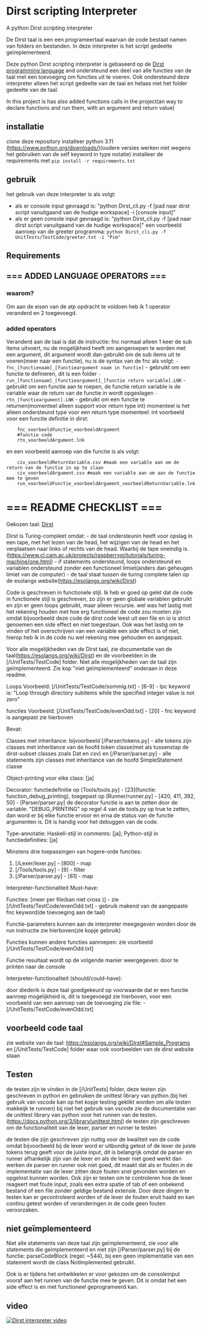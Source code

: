 # Dirst scripting Interpreter

A python Dirst scripting interpreter

De Dirst taal is een een programeertaal waarvan de code bestaat namen van folders en bestanden. In deze interpreter is het script gedeelte geïmplementeerd.

Deze python Dirst scripting interpreter is gebaseerd op de [Dirst programming language](https://esolangs.org/wiki/Dirst) and ondersteund een deel van alle functies van de taal met een toevoeging om functies uit te voeren.
Ook ondersteund deze interpreter alleen het script gedeelte van de taal en helaas niet het folder gedeelte van de taal.

In this project is has also added functions calls in the project(an way to declare functions and run them, with an argument and return value)

## installatie

clone deze repository
installeer python 3.11 (https://www.python.org/downloads/)(oudere versies werken niet wegens het gebruiken van de self keyword in type notatie)
installeer de requirements met ```pip install -r requirements.txt```

## gebruik

het gebruik van deze interpreter is als volgt:
- als er console input gevraagd is:
    "python Dirst_cli.py -f [pad naar dirst script vanuitgaand van de hudige workspace] -i [console input]"
- als er geen console input gevraagd is:
    "python Dirst_cli.py -f [pad naar dirst script vanuitgaand van de hudige workspace]"
een voorbeeld aanroep van de greeter programma:
```python Dirst_cli.py -f UnitTests/TestCode/greeter.txt -i "Pim"```

## Requirements

## === ADDED LANGUAGE OPERATORS ===

### waarom?

Om aan de eisen van de atp opdracht te voldoen heb ik 1 operator veranderd en 2 toegevoegd.

### added operators

Veranderd aan de taal is dat de instructie: fnc normaal alleen 1 keer de sub items uitvoert, nu de mogelijkheid heeft om aangeroepen te worden met een argument, dit argument wordt dan gebruikt om de sub items uit te voeren(meer naar een functie), nu is de syntax van de fnc als volgt:
```- fnc_[functienaam]_[functieargument naam in functie]``` - gebruikt om een functie te defineren, dit is een folder
```- run_[functienaam]_[functieargument]_[functie return variable].LNK``` - gebruikt om een functie aan te roepen, de functie return variable is de variable waar de return van de functie in wordt opgeslagen
```-rtn_[functieargument].LNK``` - gebruikt om een functie te returnen(momenteel alleen support voor return type int)
momenteel is het alleen ondersteund type voor een return type momenteel: int
voorbeeld voor een functie definitie in dirst:
```
    fnc_voorbeeldFunctie_voorbeeldArgument
    #functie code
    rtn_voorbeeldArgument.lnk
```
en een voorbeeld aanroep van die functie is als volgt:
```
    civ_voorbeeldReturnVariable.csv #maak een variable aan om de return van de functie in op te slaan
    civ_voorbeeldArgument.csv #maak een variable aan om aan de functie mee te geven
    run_voorbeeldFunctie_voorbeeldArgument_voorbeeldReturnVariable.lnk
```

# === README CHECKLIST ===

Gekozen taal: [Dirst](https://esolangs.org/wiki/Dirst)

Dirst is Turing-compleet omdat: 
    - de taal ondersteunin heeft voor opslag in een tape, met het lezen van de head, het wijzigen van de head en het verplaatsen naar links of rechts van de head. Waarbij de tape oneindig is.(https://www.cl.cam.ac.uk/projects/raspberrypi/tutorials/turing-machine/one.html)
    - if statements ondersteund, loops ondersteund en variablen ondersteund zonder een functioneel limiet(anders dan geheugen limiet van de computer)
    - de taal staat tussen de turing complete talen op de esolangs website(https://esolangs.org/wiki/Dirst)

Code is geschreven in functionele stijl.
Ik heb er goed op gelet dat de code in functionele stijl is geschreven, zo zijn er geen globale variablen gebruikt en zijn er geen loops gebruikt, maar alleen recursie.
wel was het lastig met het rekening houden met hoe erg functioneel de code zou moeten zijn omdat bijvoorbeeld deze code de dirst code leest uit een file en io is strict genoemen een side effect en niet toegestaan. Ook was het lastig om te vinden of het overschrijven van een variable een side effect is of niet, hierop heb ik in de code nu wel rekening mee gehouden en aangepast.


Voor alle mogelijkheden van de Dirst taal, zie documentatie van de taal(https://esolangs.org/wiki/Dirst) en de voorbeelden in de [/UnitTests/TestCode] folder.
Niet alle mogelijkheden van de taal zijn geïmplementeerd. Zie kop "niet geïmplementeerd" onderaan in deze readme.

Loops Voorbeeld: [/UnitTests/TestCode/sommig.txt] - [6-9] - lpc keyword is: "Loop through directory subitems while the specified integer value is not zero"

functies Voorbeeld: [/UnitTests/TestCode/evenOdd.txt] - [20] - fnc keyword is aangepast zie hierboven

Bevat:

Classes met inheritance: bijvoorbeeld [/Parser/tokens.py] - alle tokens zijn classes met inheritance van de hoofd token classe(met als tussenstap de dirst-subset classes zoals Dat en csv) en [/Parser/parser.py] - alle statements zijn classes met inheritance van de hoofd SimpleStatement classe

Object-printing voor elke class: [ja]

Decorator: functiedefinitie op [Tools/tools.py] - [23](functie: function_debug_printing), toegepast op [Runner/runner.py] - [420, 411, 392, 50] - [Parser/parser.py]
de decorator functie is aan te zetten door de variable: "DEBUG_PRINTING" op regel 4 van de tools.py op true te zetten, dan word er bij elke functie ervoor en erna de status van de functie argumenten is. Dit is handig voor het debuggen van de code.

Type-annotatie: Haskell-stijl in comments: [ja]; Python-stijl in functiedefinities: [ja]

Minstens drie toepassingen van hogere-orde functies:

1. [/Lexer/lexer.py] - [800] - map
2. [/Tools/tools.py] - [9] - filter
3. [/Parser/parser.py] - [61] - map

Interpreter-functionaliteit Must-have:

Functies: [meer per file(kan niet cross )] - zie [/UnitTests/TestCode/evenOdd.txt] - gebruik makend van de aangepaste fnc keyword(de toevoeging aan de taal)

Functie-parameters kunnen aan de interpreter meegegeven worden door de run instructie zie hierboven(zie kopje gebruik)

Functies kunnen andere functies aanroepen: zie voorbeeld [/UnitTests/TestCode/evenOdd.txt]

Functie resultaat wordt op de volgende manier weergegeven: door te printen naar de console

Interpreter-functionaliteit (should/could-have):

door diederik is deze taal goedgekeurd op voorwaarde dat er een functie aanroep mogelijkheid is, dit is toegevoegd zie hierboven, voor een voorbeeld van een aanroep van de toevoeging zie file: - [/UnitTests/TestCode/evenOdd.txt]

## voorbeeld code taal

zie website van de taal: https://esolangs.org/wiki/Dirst#Sample_Programs en [/UnitTests/TestCode] folder waar ook voorbeelden van de dirst website staan

## Testen

de testen zijn te vinden in de [/UnitTests] folder, deze testen zijn geschreven in python en gebruiken de unittest library van python.(bij het gebruik van vscode kan op het kopje testing geklikt worden om alle testen makkeijk te runnen)
bij niet het gebruik van vscode zie de documentatie van de unittest library van python voor het runnen van de testen.(https://docs.python.org/3/library/unittest.html)
de testen zijn geschreven om de functionaliteit van de lexer, parser en runner te testen

de testen die zijn geschreven zijn nuttig voor de kwaliteit van de code omdat bijvoorbeeld bij de lexer word er uitbundig getest of de lexer de juiste tokens terug geeft voor de juiste input, dit is belangrijk omdat de parser en runner afhankelijk zijn van de lexer en als de lexer niet goed werkt dan werken de parser en runner ook niet goed, dit maakt dat als er fouten in de implementatie van de lexer zitten deze fouten snel gevonden worden en opgelost kunnen worden. Ook zijn er testen om te controleren hoe de lexer reageert met foute input, zoals een extra spatie of tab of een onbekend bestand of een file zonder geldige bestand extensie. Door deze dingen te testen kan er gecontroleerd worden of de lexer de fouten eruit haald en kan continu getest worden of veranderingen in de code geen fouten veroorzaken.

## niet geïmplementeerd

Niet alle statements van deze taal zijn geïmplementeerd, zie voor alle statements die geimplementeerd en niet zijn [/Parser/parser.py] bij de functie: parseCodeBlock (regel: ~544), bij een geen implementatie van een statement wordt de class NotImplemented gebruikt.

Ook is er tijdens het ontwikkelen er voor gekozen om de consoleinput vooraf aan het runnen van de functie mee te geven. Dit is omdat het een side effect is en niet functioneel geprogrameerd kan.

## video

[![Dirst interpreter video]({https://img.youtube.com/vi/XQOu8LEz-X4/0.jpg})](https://youtu.be/XQOu8LEz-X4)

